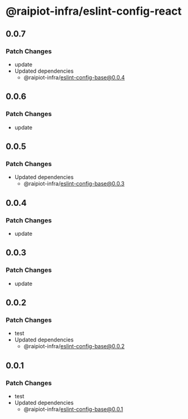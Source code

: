 # @raipiot-infra/eslint-config-react

## 0.0.7

### Patch Changes

- update
- Updated dependencies
  - @raipiot-infra/eslint-config-base@0.0.4

## 0.0.6

### Patch Changes

- update

## 0.0.5

### Patch Changes

- Updated dependencies
  - @raipiot-infra/eslint-config-base@0.0.3

## 0.0.4

### Patch Changes

- update

## 0.0.3

### Patch Changes

- update

## 0.0.2

### Patch Changes

- test
- Updated dependencies
  - @raipiot-infra/eslint-config-base@0.0.2

## 0.0.1

### Patch Changes

- test
- Updated dependencies
  - @raipiot-infra/eslint-config-base@0.0.1
